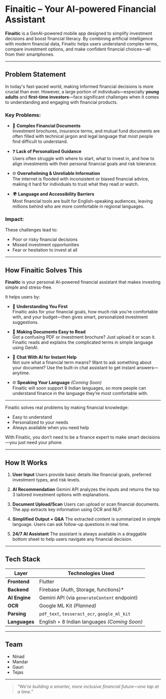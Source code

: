 # Finaitic – Your AI-powered Financial Assistant

**Finaitic** is a GenAI-powered mobile app designed to simplify investment decisions and boost financial literacy. By combining artificial intelligence with modern financial data, Finaitic helps users understand complex terms, compare investment options, and make confident financial choices—all from their smartphones.

---

##  Problem Statement

In today's fast-paced world, making informed financial decisions is more crucial than ever. However, a large portion of individuals—especially **young adults** and **first-time investors**—face significant challenges when it comes to understanding and engaging with financial products.

### Key Problems:

- 📄 **Complex Financial Documents**  
  Investment brochures, insurance terms, and mutual fund documents are often filled with technical jargon and legal language that most people find difficult to understand.

- ❓ **Lack of Personalized Guidance**  
  Users often struggle with where to start, what to invest in, and how to align investments with their personal financial goals and risk tolerance.

- 🌐 **Overwhelming & Unreliable Information**  
  The internet is flooded with inconsistent or biased financial advice, making it hard for individuals to trust what they read or watch.

- 🌍 **Language and Accessibility Barriers**  
  Most financial tools are built for English-speaking audiences, leaving millions behind who are more comfortable in regional languages.

### Impact:

These challenges lead to:
- Poor or risky financial decisions  
- Missed investment opportunities  
- Fear or hesitation to invest at all
---

## How Finaitic Solves This

**Finaitic** is your personal AI-powered financial assistant that makes investing simple and stress-free.

It helps users by:

- 🧠 **Understanding You First**  
  Finaitic asks for your financial goals, how much risk you're comfortable with, and your budget—then gives smart, personalized investment suggestions.

- 📄 **Making Documents Easy to Read**  
  Got a confusing PDF or investment brochure? Just upload it or scan it. Finaitic reads and explains the complicated terms in simple language using GenAI.

- 💬 **Chat With AI for Instant Help**  
  Not sure what a financial term means? Want to ask something about your document? Use the built-in chat assistant to get instant answers—anytime.

- 🌐 **Speaking Your Language** *(Coming Soon)*  
  Finaitic will soon support 8 Indian languages, so more people can understand finance in the language they’re most comfortable with.

---

Finaitic solves real problems by making financial knowledge:
- Easy to understand  
- Personalized to your needs  
- Always available when you need help  

With Finaitic, you don’t need to be a finance expert to make smart decisions—you just need your phone.

---

## How It Works

1. **User Input**
Users provide basic details like financial goals, preferred investment types, and risk levels.

2. **AI Recommendation**
Gemini API analyzes the inputs and returns the top 3 tailored investment options with explanations.

3. **Document Upload/Scan**
Users can upload or scan financial documents. The app extracts key information using OCR and NLP.

4. **Simplified Output + Q&A**
The extracted content is summarized in simple language. Users can ask follow-up questions in real time.

5. **24/7 AI Assistant**
The assistant is always available in a draggable bottom sheet to help users navigate any financial decision.

---

## Tech Stack

| Layer          | Technologies Used                                              |
|----------------|---------------------------------------------------------------|
| **Frontend**   | Flutter                                                        |
| **Backend**    | Firebase (Auth, Storage, functions)* |
| **AI Engine**  | Gemini API (via `generateContent` endpoint)                   |
| **OCR**        | Google ML Kit *(Planned)*                                     |
| **Parsing**    | `pdf_text`, `tesseract_ocr`, `google_ml_kit`                  |
| **Languages**  | English + 8 Indian languages *(Coming Soon)*                  |

---


## Team

- Ninad  
- Mandar  
- Gauri  
- Tejas

---

> *"We're building a smarter, more inclusive financial future—one tap at a time."*

